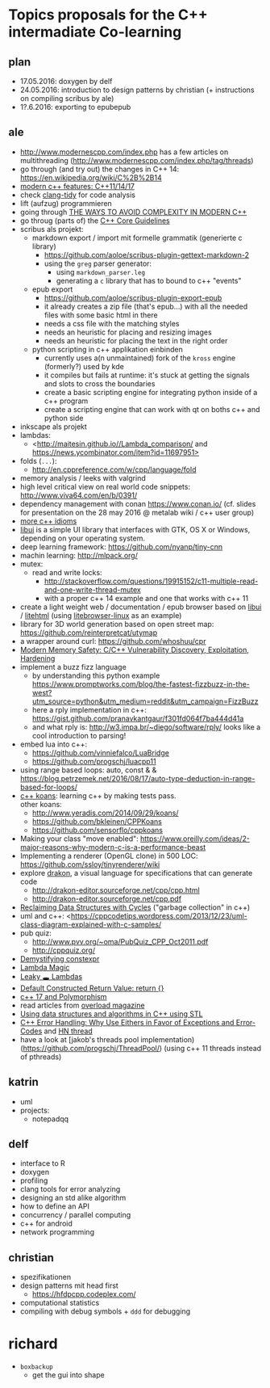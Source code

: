# Topics proposals for the C++ intermadiate Co-learning

## plan

- 17.05.2016: doxygen by delf
- 24.05.2016: introduction to design patterns by christian (+ instructions on compiling scribus by ale)
- 1?.6.2016: exporting to epubepub

## ale

- http://www.modernescpp.com/index.php has a few articles on multithreading (http://www.modernescpp.com/index.php/tag/threads)
- go through (and try out) the changes in C++ 14: https://en.wikipedia.org/wiki/C%2B%2B14
- [modern c++ features: C++11/14/17](https://github.com/AnthonyCalandra/modern-cpp-features)
- check [clang-tidy](http://clang.llvm.org/extra/clang-tidy/) for code analysis
- lift (aufzug) programmieren
- going through [THE WAYS TO AVOID COMPLEXITY IN MODERN C++](http://vitiy.info/Slides/MeetingCPP2015/MeetingCPP2015Complexity.pdf)
- go throug (parts of) the [C++ Core Guidelines](https://github.com/isocpp/CppCoreGuidelines/blob/master/CppCoreGuidelines.md)
- scribus als projekt:
  - markdown export / import mit formelle grammatik (generierte c library)
    - https://github.com/aoloe/scribus-plugin-gettext-markdown-2
    - using the `greg` parser generator:
      - using `markdown_parser.leg`
      - generating a `c` library that has to bound to c++ "events"
  - epub export
    - https://github.com/aoloe/scribus-plugin-export-epub
    - it already creates a zip file (that's epub...) with all the needed files with some basic html in there
    - needs a css file with the matching styles
    - needs an heuristic for placing and resizing images
    - needs an heuristic for placing the text in the right order
  - python scripting in c++ applikation einbinden
    - currently uses a(n unmaintained) fork of the `kross` engine (formerly?) used by kde
    - it compiles but fails at runtime: it's stuck at getting the signals and slots to cross the boundaries
    - create a basic scripting engine for integrating python inside of a c++ program
    - create a scripting engine that can work with qt on boths c++ and python side
- inkscape als projekt
- lambdas:
  - <http://maitesin.github.io//Lambda_comparison/ and https://news.ycombinator.com/item?id=11697951>
- folds (`...`):
  - http://en.cppreference.com/w/cpp/language/fold
- memory analysis / leeks with valgrind
- high level critical view on real world code snippets: http://www.viva64.com/en/b/0391/
- dependency management with conan https://www.conan.io/ (cf. slides for presentation on the 28 may 2016 @ metalab wiki / c++ user group)
- [more c++ idioms](https://en.wikibooks.org/wiki/More_C%2B%2B_Idioms)
- [libui](https://github.com/andlabs/libui) is a simple UI library that interfaces with GTK, OS X or Windows, depending on your operating system.
- deep learning framework: <https://github.com/nyanp/tiny-cnn>
- machin learning: <http://mlpack.org/>
- mutex:
  - read and write locks:
    - http://stackoverflow.com/questions/19915152/c11-multiple-read-and-one-write-thread-mutex
    - with a proper c++ 14 example and one that works with c++ 11
- create a light weight web / documentation / epub browser based on [libui](https://github.com/andlabs/libui) / [litehtml](https://github.com/litehtml/litehtml) (using [litebrowser-linux](https://github.com/litehtml/litebrowser-linux/) as an example)
- library for 3D world generation based on open street map: <https://github.com/reinterpretcat/utymap>
- a wrapper around curl: <https://github.com/whoshuu/cpr>
- [Modern Memory Safety: C/C++ Vulnerability Discovery, Exploitation, Hardening](https://github.com/struct/mms)
- implement a buzz fizz language
  - by understanding this python example <https://www.promptworks.com/blog/the-fastest-fizzbuzz-in-the-west?utm_source=python&utm_medium=reddit&utm_campaign=FizzBuzz>
  - here a rply implementation in c++: <https://gist.github.com/pranavkantgaur/f301fd064f7ba444d41a>
  - and what rply is: http://w3.impa.br/~diego/software/rply/
  looks like a cool introduction to parsing!
- embed lua into c++:
  - https://github.com/vinniefalco/LuaBridge
  - https://github.com/progschj/luacpp11
- using range based loops: auto, const & & <https://blog.petrzemek.net/2016/08/17/auto-type-deduction-in-range-based-for-loops/>
- [c++ koans](https://github.com/torbjoernk/CppKoans): learning c++ by making tests pass.  
  other koans:
  - http://www.yeradis.com/2014/09/29/koans/
  - https://github.com/bkleinen/CPPKoans
  - https://github.com/sensorflo/cppkoans
- Making your class "move enabled": https://www.oreilly.com/ideas/2-major-reasons-why-modern-c-is-a-performance-beast
- Implementing a renderer (OpenGL clone) in 500 LOC: https://github.com/ssloy/tinyrenderer/wiki
- explore [drakon](http://drakon-editor.sourceforge.net/), a visual language for specifications that can generate code
  - http://drakon-editor.sourceforge.net/cpp/cpp.html
  - http://drakon-editor.sourceforge.net/cpp.pdf
- [Reclaiming Data Structures with Cycles](https://www.justsoftwaresolutions.co.uk/cplusplus/reclaiming-data-structures-with-cycles.html) ("garbage collection" in c++)
- uml and c++: <https://cppcodetips.wordpress.com/2013/12/23/uml-class-diagram-explained-with-c-samples/
- pub quiz:
  - http://www.pvv.org/~oma/PubQuiz_CPP_Oct2011.pdf
  - http://cppquiz.org/
- [Demystifying constexpr](http://blog.quasardb.net/demystifying-constexpr/)
- [Lambda Magic](https://adishavit.github.io/2016/magical-captureless-lambdas/)
- [Leaky 🕳 Lambdas](https://adishavit.github.io/2016/leaky-closures-captureless-lambdas/)
- [Default Constructed Return Value: return {}](https://adishavit.github.io/2015/default-constructed-return-value-return/)
- [c++ 17 and Polymorphism](https://adishavit.github.io/2016/polymorphism-polymorphism/)
- read articles from [overload magazine](https://accu.org/index.php/journals/c78/)
- [Using data structures and algorithms in C++ using STL](http://www.techiedelight.com/data-structures-and-algorithms-interview-questions-stl/)
- [C++ Error Handling: Why Use Eithers in Favor of Exceptions and Error-Codes](https://hackernoon.com/error-handling-in-c-or-why-you-should-use-eithers-in-favor-of-exceptions-and-error-codes-f0640912eb45) and [HN thread](https://news.ycombinator.com/item?id=14356036)
- have a look at [jakob's threads pool implementation)(https://github.com/progschj/ThreadPool/) (using c++ 11 threads instead of pthreads)


## katrin

- uml
- projects:
  - notepadqq


## delf

- interface to R
- doxygen
- profiling
- clang tools for error analyzing
- designing an std alike algorithm
- how to define an API
- concurrency / parallel computing
- c++ for android
- network programming

## christian

- spezifikationen
- design patterns mit head first
  - https://hfdpcpp.codeplex.com/
- computational statistics
- compiling with debug symbols + `ddd` for debugging

# richard
  - `boxbackup`
    - get the gui into shape
